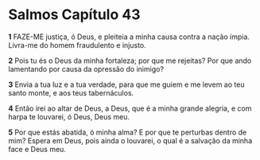# Salmos Capítulo 43

**1** 	FAZE-ME justiça, ó Deus, e pleiteia a minha causa contra a nação ímpia. Livra-me do homem fraudulento e injusto.

**2** 	Pois tu és o Deus da minha fortaleza; por que me rejeitas? Por que ando lamentando por causa da opressão do inimigo?

**3** 	Envia a tua luz e a tua verdade, para que me guiem e me levem ao teu santo monte, e aos teus tabernáculos.

**4** 	Então irei ao altar de Deus, a Deus, que é a minha grande alegria, e com harpa te louvarei, ó Deus, Deus meu.

**5** 	Por que estás abatida, ó minha alma? E por que te perturbas dentro de mim? Espera em Deus, pois ainda o louvarei, o qual é a salvação da minha face e Deus meu.

